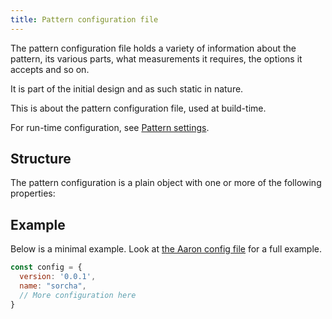 ```yaml
---
title: Pattern configuration file
---
```


The pattern configuration file holds a variety of information about the
pattern, its various parts, what measurements it requires, the options it
accepts and so on.

It is part of the initial design and as such static in nature.

<Note>

This is about the pattern configuration file, used at build-time.

For run-time configuration, see [Pattern settings](/reference/api/settings).

</Note>

## Structure

The pattern configuration is a plain object with one or more of the following
properties:

<ReadMore />

## Example

Below is a minimal example. Look at [the Aaron config file][aaron] for a full example.

```js
const config = {
  version: '0.0.1',
  name: "sorcha",
  // More configuration here
}
```

[aaron]: https://github.com/freesewing/freesewing/blob/3ca5d0edfe54c7ac20aaf3af2f3544aee72f9b99/designs/aaron/config/index.js
